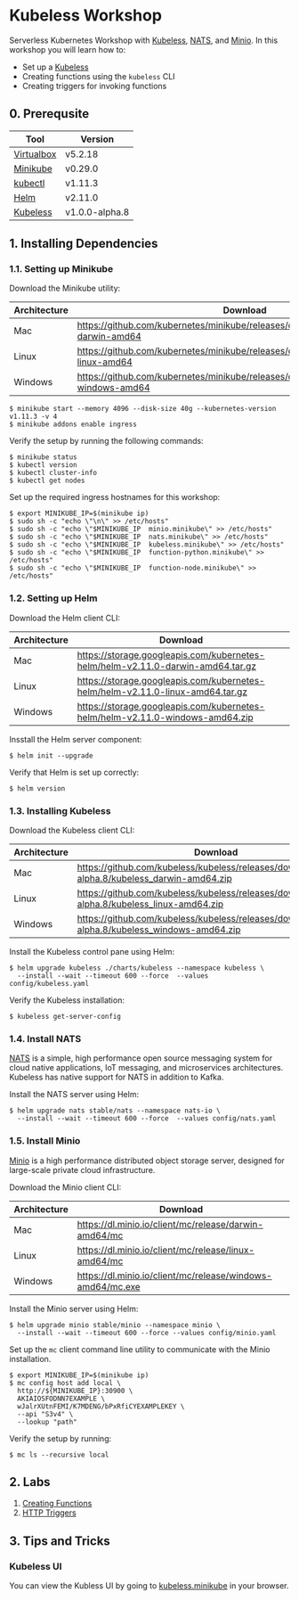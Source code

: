# Kubeless Workshop

Serverless Kubernetes Workshop with [Kubeless](kubeless), [NATS](nats), and
[Minio](minio). In this workshop you will learn how to:

* Set up a [Kubeless][kubeless]
* Creating functions using the `kubeless` CLI
* Creating triggers for invoking functions

[kubeless]: https://kubeless.io
[nats]: https://nats.io
[minio]: https://minio.io

## 0. Prerequsite

| Tool                        | Version        |
|-----------------------------|----------------|
| [Virtualbox](virtualbox-dl) | v5.2.18        |
| [Minikube](minikube-dl)     | v0.29.0        |
| [kubectl](kubectl-dl)       | v1.11.3        |
| [Helm](helm-dl)             | v2.11.0        |
| [Kubeless](kubeless-dl)     | v1.0.0-alpha.8 |

[virtualbox-dl]: https://www.virtualbox.org/wiki/Downloads
[minikube-dl]: https://github.com/kubernetes/minikube/releases
[kubectl-dl]: https://github.com/kubernetes/kubernetes/releases
[helm-dl]: https://github.com/helm/helm/releases
[kubeless-dl]: https://github.com/kubeless/kubeless/releases

## 1. Installing Dependencies

### 1.1. Setting up Minikube

Download the Minikube utility:

| Architecture | Download                                                                                |
|--------------|-----------------------------------------------------------------------------------------|
| Mac          | https://github.com/kubernetes/minikube/releases/download/v0.29.0/minikube-darwin-amd64  |
| Linux        | https://github.com/kubernetes/minikube/releases/download/v0.29.0/minikube-linux-amd64   |
| Windows      | https://github.com/kubernetes/minikube/releases/download/v0.29.0/minikube-windows-amd64 |

```shell
$ minikube start --memory 4096 --disk-size 40g --kubernetes-version v1.11.3 -v 4
$ minikube addons enable ingress
```

Verify the setup by running the following commands:

```shell
$ minikube status
$ kubectl version
$ kubectl cluster-info
$ kubectl get nodes
```

Set up the required ingress hostnames for this workshop:

```shell
$ export MINIKUBE_IP=$(minikube ip)
$ sudo sh -c "echo \"\n\" >> /etc/hosts"
$ sudo sh -c "echo \"$MINIKUBE_IP  minio.minikube\" >> /etc/hosts"
$ sudo sh -c "echo \"$MINIKUBE_IP  nats.minikube\" >> /etc/hosts"
$ sudo sh -c "echo \"$MINIKUBE_IP  kubeless.minikube\" >> /etc/hosts"
$ sudo sh -c "echo \"$MINIKUBE_IP  function-python.minikube\" >> /etc/hosts"
$ sudo sh -c "echo \"$MINIKUBE_IP  function-node.minikube\" >> /etc/hosts"
```

### 1.2. Setting up Helm

Download the Helm client CLI:

| Architecture | Download                                                                        |
|--------------|---------------------------------------------------------------------------------|
| Mac          | https://storage.googleapis.com/kubernetes-helm/helm-v2.11.0-darwin-amd64.tar.gz |
| Linux        | https://storage.googleapis.com/kubernetes-helm/helm-v2.11.0-linux-amd64.tar.gz  |
| Windows      | https://storage.googleapis.com/kubernetes-helm/helm-v2.11.0-windows-amd64.zip   |

Insstall the Helm server component:

```shell
$ helm init --upgrade
```

Verify that Helm is set up correctly:

```shell
$ helm version
```

### 1.3. Installing Kubeless

Download the Kubeless client CLI:

| Architecture | Download                                                                                         |
|--------------|--------------------------------------------------------------------------------------------------|
| Mac          | https://github.com/kubeless/kubeless/releases/download/v1.0.0-alpha.8/kubeless_darwin-amd64.zip  |
| Linux        | https://github.com/kubeless/kubeless/releases/download/v1.0.0-alpha.8/kubeless_linux-amd64.zip   |
| Windows      | https://github.com/kubeless/kubeless/releases/download/v1.0.0-alpha.8/kubeless_windows-amd64.zip |

Install the Kubeless control pane using Helm:

```shell
$ helm upgrade kubeless ./charts/kubeless --namespace kubeless \
  --install --wait --timeout 600 --force  --values config/kubeless.yaml
```

Verify the Kubeless installation:

```shell
$ kubeless get-server-config
```

### 1.4. Install NATS

[NATS](https://nats.io) is a simple, high performance open source messaging
system for cloud native applications, IoT messaging, and microservices
architectures. Kubeless has native support for NATS in addition to Kafka.

Install the NATS server using Helm:

```shell
$ helm upgrade nats stable/nats --namespace nats-io \
  --install --wait --timeout 600 --force  --values config/nats.yaml
```

### 1.5. Install Minio

[Minio](https://minio.io) is a high performance distributed object storage
server, designed for large-scale private cloud infrastructure.

Download the Minio client CLI:

| Architecture | Download                                                   |
|--------------|------------------------------------------------------------|
| Mac          | https://dl.minio.io/client/mc/release/darwin-amd64/mc      |
| Linux        | https://dl.minio.io/client/mc/release/linux-amd64/mc       |
| Windows      | https://dl.minio.io/client/mc/release/windows-amd64/mc.exe |

Install the Minio server using Helm:

```shell
$ helm upgrade minio stable/minio --namespace minio \
  --install --wait --timeout 600 --force --values config/minio.yaml
```

Set up the `mc` client command line utility to communicate with the Minio
installation.

```shell
$ export MINIKUBE_IP=$(minikube ip)
$ mc config host add local \
  http://${MINIKUBE_IP}:30900 \
  AKIAIOSFODNN7EXAMPLE \
  wJalrXUtnFEMI/K7MDENG/bPxRfiCYEXAMPLEKEY \
  --api "S3v4" \
  --lookup "path"
```

Verify the setup by running:

```shell
$ mc ls --recursive local
```

## 2. Labs

1. [Creating Functions](./labs/1-functions)
1. [HTTP Triggers](./labs/3-http-triggers)

## 3. Tips and Tricks

### Kubeless UI

You can view the Kubless UI by going to [kubeless.minikube](kubeless-minikube)
in your browser.

[kubeless-minikube]: http://kubeless.minikube
